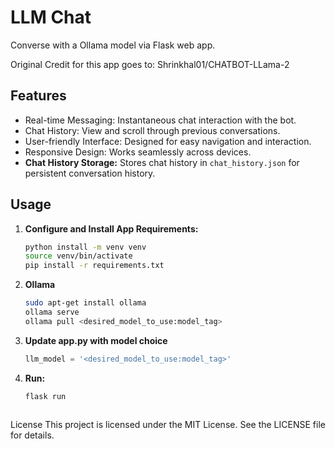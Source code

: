 # LLM Chat

Converse with a Ollama model via Flask web app.

Original Credit for this app goes to: Shrinkhal01/CHATBOT-LLama-2

## Features

- Real-time Messaging: Instantaneous chat interaction with the bot.
- Chat History: View and scroll through previous conversations.
- User-friendly Interface: Designed for easy navigation and interaction.
- Responsive Design: Works seamlessly across devices.
- **Chat History Storage:** Stores chat history in `chat_history.json` for persistent conversation history.

## Usage

1. **Configure and Install App Requirements:**
   ```bash 
   python install -m venv venv
   source venv/bin/activate
   pip install -r requirements.txt
2. **Ollama**
   ```bash
   sudo apt-get install ollama
   ollama serve
   ollama pull <desired_model_to_use:model_tag>
3. **Update app.py with model choice**
   ```python
   llm_model = '<desired_model_to_use:model_tag>'
4. **Run:**
   ```bash
   flask run
  
License
This project is licensed under the MIT License. See the LICENSE file for details.
 